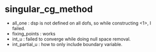 # singular_cg_method

- all_one : dsp is not defined on all dofs, so while constructing <1>, I failed.
- fixing_points : works
- int_u : failed to converge while doing null space removal.
- int_partial_u : how to only include boundary variable.